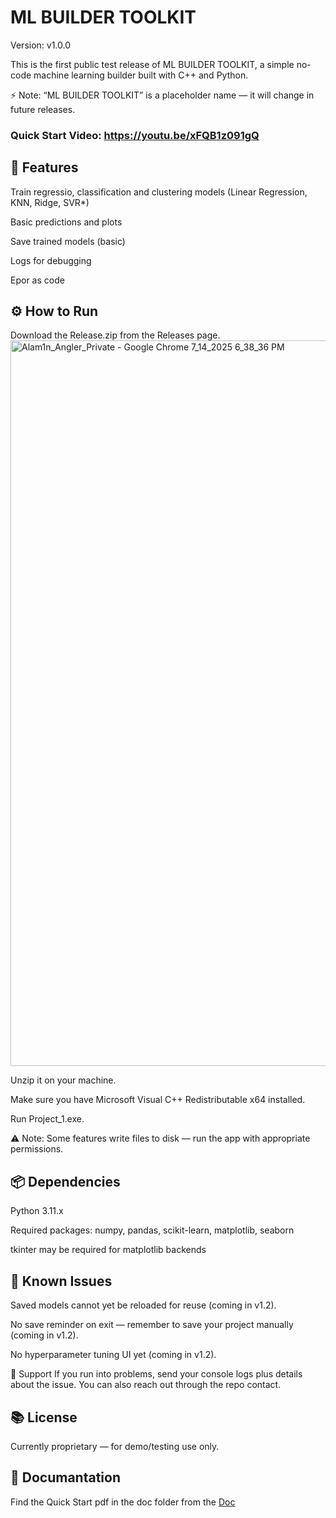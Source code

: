 # ML BUILDER TOOLKIT
Version: v1.0.0

This is the first public test release of ML BUILDER TOOLKIT, a simple no-code machine learning builder built with C++ and Python.

⚡ Note: “ML BUILDER TOOLKIT” is a placeholder name — it will change in future releases.

### Quick Start Video: https://youtu.be/xFQB1z091gQ

## 🚀 Features
Train regressio, classification and clustering  models (Linear Regression, KNN, Ridge, SVR*)

Basic predictions and plots

Save trained models (basic)

Logs for debugging

Epor as code

## ⚙️ How to Run
Download the Release.zip from the Releases page.
<img width="1920" height="1161" alt="Alam1n_Angler_Private - Google Chrome 7_14_2025 6_38_36 PM" src="https://github.com/user-attachments/assets/4938d7b5-0722-4eca-a204-cb8f702ec3bd" />

Unzip it on your machine.

Make sure you have Microsoft Visual C++ Redistributable x64 installed.

Run Project_1.exe.

⚠️ Note: Some features write files to disk — run the app with appropriate permissions.

## 📦 Dependencies
Python 3.11.x

Required packages: numpy, pandas, scikit-learn, matplotlib, seaborn

tkinter may be required for matplotlib backends

## 📝 Known Issues
Saved models cannot yet be reloaded for reuse (coming in v1.2).

No save reminder on exit — remember to save your project manually (coming in v1.2).

No hyperparameter tuning UI yet (coming in v1.2).

🛟 Support
If you run into problems, send your console logs plus details about the issue.
You can also reach out through the repo contact.

## 📚 License
Currently proprietary — for demo/testing use only.

## 📕 Documantation
 Find the Quick Start pdf in the doc folder from the [Doc](./doc)

